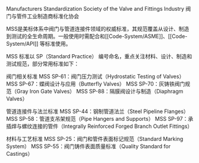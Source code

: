 ​Manufacturers Standardization Society of the Valve and Fittings Industry​
阀门与管件工业制造商标准化协会

MSS是美标体系中阀门与管道连接件领域的权威标准，其规范覆盖从设计、制造到测试的全生命周期。一般使用时需配合和[[Code-System/ASME]]、[[Code-System/API]] 等标准使用。

MSS 标准以 ​SP（Standard Practice）​ 编号命名，重点关注 ​材料、设计、制造和测试规范，部分常用标准如下：

阀门相关标准
​MSS SP-61：阀门压力测试（Hydrostatic Testing of Valves）
​MSS SP-67：蝶阀设计与应用（Butterfly Valves）
​MSS SP-70：灰铸铁阀门规范（Gray Iron Gate Valves）
​MSS SP-88：隔膜阀设计与制造（Diaphragm Valves）

管道连接件与法兰标准
​MSS SP-44：钢制管道法兰（Steel Pipeline Flanges）
​MSS SP-58：管道支吊架规范（Pipe Hangers and Supports）
​MSS SP-97：承插焊与螺纹连接的管件（Integrally Reinforced Forged Branch Outlet Fittings）

​材料与工艺标准
​MSS SP-25：阀门和管件表面标记规范（Standard Marking System）
​MSS SP-55：阀门铸件表面质量标准（Quality Standard for Castings）

